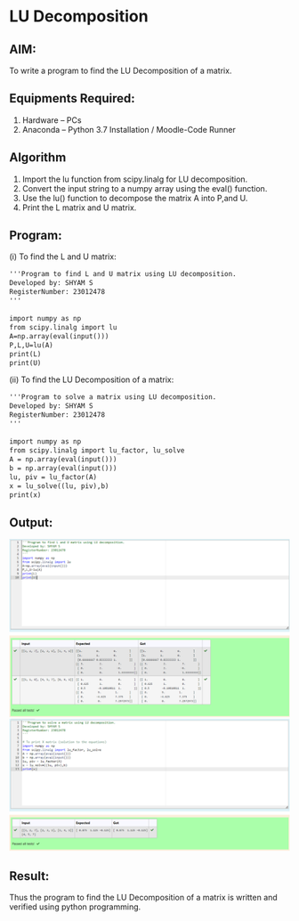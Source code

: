 # LU Decomposition 

## AIM:
To write a program to find the LU Decomposition of a matrix.

## Equipments Required:
1. Hardware – PCs
2. Anaconda – Python 3.7 Installation / Moodle-Code Runner

## Algorithm
1. Import the lu function from scipy.linalg for LU decomposition.
2. Convert the input string to a numpy array using the eval() function.
3. Use the lu() function to decompose the matrix A into P,and U.
4. Print the L matrix and U matrix.

## Program:
(i) To find the L and U matrix:

```
'''Program to find L and U matrix using LU decomposition.
Developed by: SHYAM S
RegisterNumber: 23012478
'''

import numpy as np
from scipy.linalg import lu
A=np.array(eval(input()))
P,L,U=lu(A)
print(L)
print(U)
```

(ii) To find the LU Decomposition of a matrix:

```
'''Program to solve a matrix using LU decomposition.
Developed by: SHYAM S
RegisterNumber: 23012478 
'''

import numpy as np
from scipy.linalg import lu_factor, lu_solve
A = np.array(eval(input()))
b = np.array(eval(input()))
lu, piv = lu_factor(A)
x = lu_solve((lu, piv),b)
print(x)

```

## Output:
![Alt text](<Screenshot 2023-12-29 204604.png>)
![Alt text](<Screenshot 2023-12-29 204624.png>)
## Result:
Thus the program to find the LU Decomposition of a matrix is written and verified using python programming.

